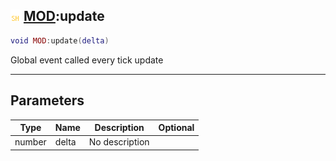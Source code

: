 ## ![shared](.gitbook/assets/shared.png) [MOD](./readme/MOD/README.md):update

```lua
void MOD:update(delta)
```

Global event called every tick update

------
## Parameters

| Type   | Name | Description | Optional |
| ------ | ---- | ----------- | -------: |
| number | delta | No description |  |

